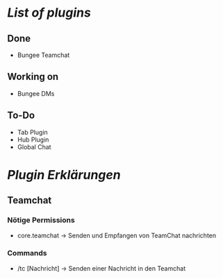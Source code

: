 # ***List of plugins***

## Done
- Bungee Teamchat

## Working on
- Bungee DMs

## To-Do
- Tab Plugin
- Hub Plugin
- Global Chat



# ***Plugin Erklärungen***

## Teamchat

### Nötige Permissions
- core.teamchat -> Senden und Empfangen von TeamChat nachrichten

### Commands
- /tc [Nachricht] -> Senden einer Nachricht in den Teamchat
